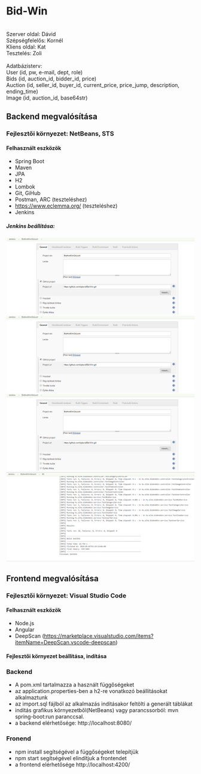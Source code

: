 ﻿# Bid-Win
<br>
Szerver oldal: Dávid <br>
Szépségfelelős: Kornél <br>
Kliens oldal: Kat <br>
Tesztelés: Zoli <br>
<br>
Adatbázisterv:<br>
User (id, pw, e-mail, dept, role)<br>
Bids (id, auction_id, bidder_id, price)<br>
Auction (id, seller_id, buyer_id, current_price, price_jump, description, ending_time)<br>
Image (id, auction_id, base64str)<br>

## Backend megvalósítása

### Fejlesztői környezet: NetBeans, STS

#### Felhasznált eszközök

* Spring Boot
* Maven
* JPA
* H2
* Lombok
* Git, GiHub
* Postman, ARC (teszteléshez)
* https://www.eclemma.org/ (teszteléshez)
* Jenkins

##### Jenkins beállítása:
![Jenkins beállítása](BidAndWin/docs/images/jenkins1.png)
![Jenkins beállítása2](BidAndWin/docs/images/jenkins1.png)
![Jenkins beállítása3](BidAndWin/docs/images/jenkins1.png)
![Jenkins futtatása](BidAndWin/docs/images/jenkins4.png)

## Frontend megvalósítása

### Fejlesztői környezet: Visual Studio Code

#### Felhasznált eszközök
 * Node.js
 * Angular
 * DeepScan (https://marketplace.visualstudio.com/items?itemName=DeepScan.vscode-deepscan)
 
#### Fejlesztői környezet beállítása, indítása
### Backend
  * A pom.xml tartalmazza a használt függőségeket
  * az application.properties-ben a h2-re vonatkozó beállításokat alkalmaztunk
  * az import.sql fájlból az alkalmazás indításakor feltölti a generált táblákat
  * indítás grafikus környezetből(NetBeans) vagy parancssorból: mvn spring-boot:run paranccsal.
  * a backend elérhetősége: http://localhost:8080/ 

### Fronend
  * npm install segítségével a függőségeket telepítjük
  * npm start segítségével elindítjuk a frontendet
  * a frontend elérhetősége http://localhost:4200/
 
